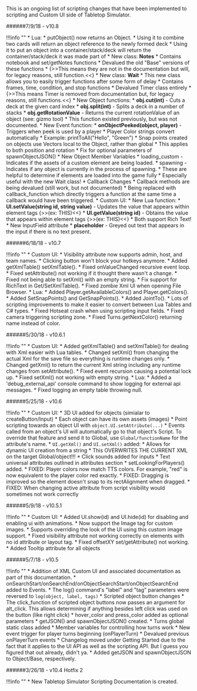 This is an ongoing list of scripting changes that have been implemented to scripting and Custom UI side of Tabletop Simulator.


######7/9/18 - v10.8

!!!info ""
    * Lua:
        * putObject() now returns an Object.
            * Using it to combine two cards will return an object reference to the newly formed deck
            * Using it to put an object into a container/stack/deck will return the container/stack/deck it was made part of
        * New class: **Notes**
            * Contains notebook and set/getNotes functions
            * Devalued the old "Base" versions of these functions
                * {>>This means they are not in the documentation but will, for legacy reasons, still function.<<}
        * New class: **Wait**
            * This new class allows you to easily trigger functions after some form of delay
            * Contains frames, time, condition, and stop functions
            * Devalued Timer class entirely
                * {>>This means Timer is removed from documentation but, for legacy reasons, still functions.<<}
        * New Object functions:
            * **obj.cut(int)** - Cuts a deck at the given card index
            * **obj.split(int)** - Splits a deck in a number of stacks
            * **obj.getRotationValue** - Returns the current rotationValue of an object (see: gizmo tool)
                * This function existed previously, but was not documented.
        * New Event function:
            * **onObjectPeeked(object, player)** - Triggers when peek is used by a player
        * Player Color strings convert automatically
            * Example: printToAll("Hello", "Green")
        * Snap points created on objects use Vectors local to the Object, rather than global
            * This applies to both position and rotation
        * Fix for optional parameters of spawnObjectJSON()
        * New Object Member Variables
            * loading_custom - Indicates if the assets of a custom element are being loaded.
            * spawning - Indicates if any object is currently in the process of spawning.
                * These are helpful to determine if elements are loaded into the game fully
                * Especially useful with the new Wait class!
        * Callback Changes
            * Callback methods are being devalued (still work, but not documented)
            * Being replaced with callback_function which directly triggers a function at the same time a callback would have been triggered.
    * Custom UI:
        * New Lua function:
            * **UI.setValue(string id, string value)** - Updates the value that appears within element tags {>>(ex: <Text>THIS</Text>)<<}
            * **UI.getValue(string id)** - Obtains the value that appears within element tags {>>(ex: <Text>THIS</Text>)<<}
            * Both support Rich Text!
        * New InputField attribute
            * **placeholder** - Greyed out text that appears in the input if there is no text present. 


######6/18/18 - v10.7

!!!info ""
    * Custom UI:
        * Visibility attribute now supports admin, host, and team names.
        * Clicking button won't block your hotkeys anymore.
        * Added getXmlTable() setXmlTable().
        * Fixed onValueChanged recursive event loop.
        * Fixed setAttribute() not working if it thought there wasn't a change.
        * Fixed not being able to setXml() with an empty string.
        * Fix support for RichText in Get/SetXmlTable().
        * Fixed zombie Xml UI when opening File Browser.
    * Lua:
        * Added Player.getAvailableColors() and Player.getColors().
        * Added SetSnapPoints() and GetSnapPoints().
        * Added JointTo().
        * Lots of scripting improvements to make it easier to convert between Lua Tables and C# types.
        * Fixed Hotseat crash when using scripting input fields.
        * Fixed camera triggering scripting zone.
        * Fixed Turns.getNextColor() returning name instead of color.



######5/30/18 - v10.6.1

!!!info ""
    * Custom UI:
        * Added getXmlTable() and setXmlTable() for dealing with Xml easier with Lua tables.
        * Changed setXml() from changing the actual Xml for the save file so everything is runtime changes only.
        * Changed getXml() to return the current Xml string including any runtime changes from setAttribute().
        * Fixed event recursion causing a potential lock up.
        * Fixed setXml() not working with empty string.
    * Lua:
        * Added a 'debug_external_api' console command to show logging for external api messages.
        * Fixed logging an empty table throwing null.

######5/25/18 - v10.6

!!!info ""
    * Custom UI:
        * 3D UI added for objects (simialar to createButton/Input)
            * Each object can have its own assets (images)
            * Point scripting towards an object UI with `object.UI.setAttribute(...)`
            * Events called from an object's UI will automatically go to that object's Script. To override that feature and send it to Global, use `Global/functionName` for the attribute's name.
        * `UI.getXml()` and `UI.setXml()` added:
            * Allows for dynamic UI creation from a string
            * This OVERWRITES THE CURRENT XML on the target Global/object!!!
        * Click sounds added for inputs
        * Text universal attributes outlined in attributes section
        * setLookingForPlayers() added.
        * FIXED: Player colors now match TTS colors. For example, "red" is now equivalent to the player color red exactly.
        * FIXED: Dragging is improved so the element doesn't snap to its rectAlignment when dragged.
        * FIXED: When changing active attribute from script visibility would sometimes not work correctly



######5/9/18 - v10.5.1

!!!info ""
    * Custom UI:
        * Added UI.show(id) and UI.hide(id) for disabling and enabling ui with animations.
        * Now support the Image tag for custom images.
        * Supports overriding the look of the UI using this custom image support.
        * Fixed visibility attribute not working correctly on elements with no id attribute or layout tag.
        * Fixed offsetXY set/getAttribute() not working.
        * Added Tooltip attribute for all objects

######5/7/18 - v10.5

!!!info ""
    * Addition of XML Custom UI and associated documentation as part of this documentation.
    * onSearchStart/onSearchEnd/onObjectSearchStart/onObjectSearchEnd added to Events.
    * The log() command's "label" and "tag" parameters were reversed to `log(object, label, tags)`
    * Scripted object button changes
        * The click_function of scripted object buttons now passes an argument for alt_click. This allows determining if anything besides left click was used on the button (like right click)
        * hover_color and press_color added as optional parameters
    * getJSON() and spawnObjectJSON() created.
    * Turns global static class added
        * Member variables for controlling how turns work
        * New event trigger for player turns beginning (onPlayerTurn)
        * Devalued previous onPlayerTurn events
    * Changelog moved under Getting Started due to the fact that it applies to the UI API as well as the scripting API. But I guess you figured that out already, didn't ya.
    * Added getJSON and spawnObjectJSON to Object/Base, respectively.


######3/26/18 - v10.4 Hotfix 2

!!!info ""
    * New Tabletop Simulator Scripting Documentation is created.

